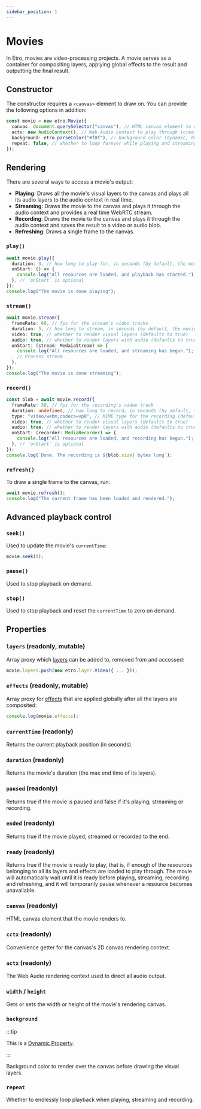 ```yaml
---
sidebar_position: 1
---
```


# Movies

In Etro, movies are video-processing projects. A movie serves as a container for compositing layers, applying global effects to the result and outputting the final result.

## Constructor

The constructor requires a `<canvas>` element to draw on. You can provide the following options in addition:

```ts
const movie = new etro.Movie({
  canvas: document.querySelector("canvas"), // HTML canvas element to draw on
  actx: new AudioContext(), // Web Audio context to play through (creates a new context with default settings if omitted)
  background: etro.parseColor("#f0f"), // background color (dynamic, defaults to black)
  repeat: false, // whether to loop forever while playing and streaming (defaults to false)
});
```

## Rendering

There are several ways to access a movie's output:

- **Playing**: Draws all the movie's visual layers to the canvas and plays all its audio layers to the audio context in real time.
- **Streaming**: Draws the movie to the canvas and plays it through the audio context and provides a real time WebRTC stream.
- **Recording**: Draws the movie to the canvas and plays it through the audio context and saves the result to a video or audio blob.
- **Refreshing**: Draws a single frame to the canvas.

### `play()`

```ts
await movie.play({
  duration: 3, // how long to play for, in seconds (by default, the movie will play to the end)
  onStart: () => {
    console.log("All resources are loaded, and playback has started.");
  }, // `onStart` is optional
});
console.log("The movie is done playing");
```

### `stream()`

```ts
await movie.stream({
  frameRate: 60, // fps for the stream's video tracks
  duration: 5, // how long to stream, in seconds (by default, the movie will stream to the end)
  video: true, // whether to render visual layers (defaults to true)
  audio: true, // whether to render layers with audio (defaults to true)
  onStart: (stream: MedaiaStream) => {
    console.log("All resources are loaded, and streaming has begun.");
    // Process stream
  },
});
console.log("The movie is done streaming");
```

### `record()`

```ts
const blob = await movie.record({
  frameRate: 30, // fps for the recording's video track
  duration: undefined, // how long to record, in seconds (by default, the movie will record to the end)
  type: "video/webm;codecs=vp8", // MIME type for the recording (defaults to 'video/webm')
  video: true, // whether to render visual layers (defaults to true)
  audio: true, // whether to render layers with audio (defaults to true)
  onStart: (recorder: MediaRecorder) => {
    console.log("All resources are loaded, and recording has begun.");
  }, // `onStart` is optional
});
console.log(`Done. The recording is ${blob.size} bytes long`);
```

### `refresh()`

To draw a single frame to the canvas, run:

```ts
await movie.refresh();
console.log("The current frame has been loaded and rendered.");
```

## Advanced playback control

### `seek()`

Used to update the movie's `currentTime`:

```ts
movie.seek(0);
```

### `pause()`

Used to stop playback on demand.

### `stop()`

Used to stop playback and reset the `currentTime` to zero on demand.

## Properties

### `layers` (readonly, mutable)

Array proxy which [layers](../category/layers) can be added to, removed from and accessed:

```ts
movie.layers.push(new etro.layer.Video({ ... }));
```

### `effects` (readonly, mutable)

Array proxy for [effects](../category/effects) that are applied globally after all the layers are composited:

```ts
console.log(movie.effects);
```

### `currentTime` (readonly)

Returns the current playback position (in seconds).

### `duration` (readonly)

Returns the movie's duration (the max end time of its layers).

### `paused` (readonly)

Returns true if the movie is paused and false if it's playing, streaming or recording.

### `ended` (readonly)

Returns true if the movie played, streamed or recorded to the end.

### `ready` (readonly)

Returns true if the movie is ready to play, that is, if enough of the resources belonging to all its layers and effects are loaded to play through. The movie will automatically wait until it is ready before playing, streaming, recording and refreshing, and it will temporarily pause whenever a resource becomes unavailable.

### `canvas` (readonly)

HTML canvas element that the movie renders to.

### `cctx` (readonly)

Convenience getter for the canvas's 2D canvas rendering context.

### `actx` (readonly)

The Web Audio rendering context used to direct all audio output.

### `width` / `height`

Gets or sets the width or height of the movie's rendering canvas.

### `background`

:::tip

This is a [Dynamic Property](dynamic-properties).

:::

Background color to render over the canvas before drawing the visual layers.

### `repeat`

Whether to endlessly loop playback when playing, streaming and recording.
